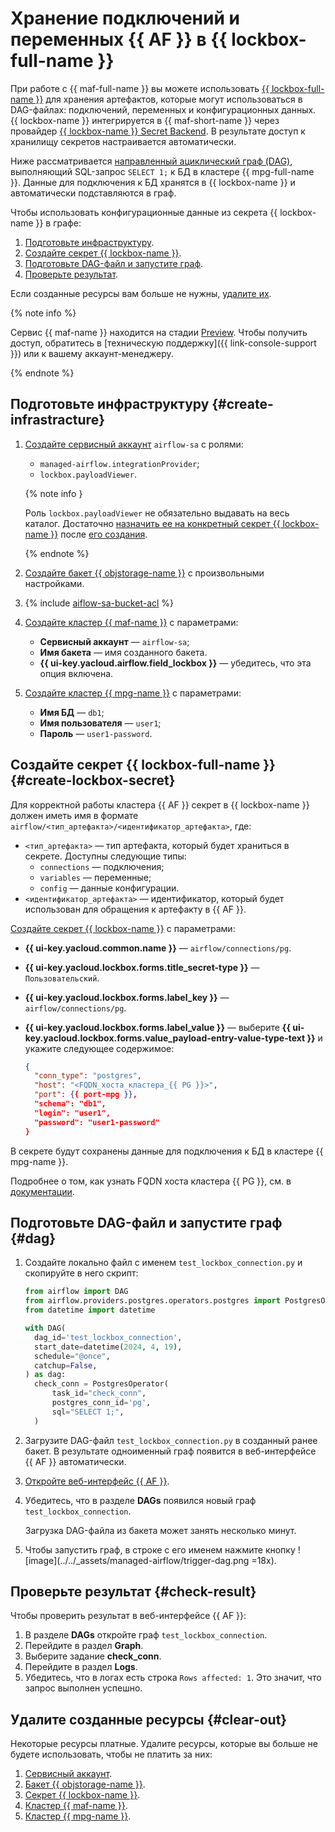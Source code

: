# Хранение подключений и переменных {{ AF }} в {{ lockbox-full-name }}

При работе с {{ maf-full-name }} вы можете использовать [{{ lockbox-full-name }}](../../lockbox/index.yaml) для хранения артефактов, которые могут использоваться в DAG-файлах: подключений, переменных и конфигурационных данных. {{ lockbox-name }} интегрируется в {{ maf-short-name }} через провайдер [{{ lockbox-name }} Secret Backend](https://airflow.apache.org/docs/apache-airflow-providers-yandex/stable/secrets-backends/yandex-cloud-lockbox-secret-backend.html). В результате доступ к хранилищу секретов настраивается автоматически.

Ниже рассматривается [направленный ациклический граф (DAG)](../../managed-airflow/concepts/index.md#about-the-service), выполняющий SQL-запрос `SELECT 1;` к БД в кластере {{ mpg-full-name }}. Данные для подключения к БД хранятся в {{ lockbox-name }} и автоматически подставляются в граф.

Чтобы использовать конфигурационные данные из секрета {{ lockbox-name }} в графе:

1. [Подготовьте инфраструктуру](#create-infrastracture).
1. [Создайте секрет {{ lockbox-name }}](#create-lockbox-secret).
1. [Подготовьте DAG-файл и запустите граф](#dag).
1. [Проверьте результат](#check-result).

Если созданные ресурсы вам больше не нужны, [удалите их](#clear-out).

{% note info %}

Сервис {{ maf-name }} находится на стадии [Preview](../../overview/concepts/launch-stages.md). Чтобы получить доступ, обратитесь в [техническую поддержку]({{ link-console-support }}) или к вашему аккаунт-менеджеру.

{% endnote %}

## Подготовьте инфраструктуру {#create-infrastracture}

1. [Создайте сервисный аккаунт](../../iam/operations/sa/create.md#create-sa) `airflow-sa` с ролями:

   * `managed-airflow.integrationProvider`;
   * `lockbox.payloadViewer`.

   {% note info }

   Роль `lockbox.payloadViewer` не обязательно выдавать на весь каталог. Достаточно [назначить ее на конкретный секрет {{ lockbox-name }}](../../lockbox/operations/secret-access.md) после [его создания](#create-lockbox-secret).

   {% endnote %}

1. [Создайте бакет {{ objstorage-name }}](../../storage/operations/buckets/create.md) с произвольными настройками.

1. {% include [aiflow-sa-bucket-acl](../../_includes/managed-airflow/aiflow-sa-bucket-acl.md) %}

1. [Создайте кластер {{ maf-name }}](../../managed-airflow/operations/cluster-create.md#create-cluster) с параметрами:

   * **Сервисный аккаунт** — `airflow-sa`;
   * **Имя бакета** — имя созданного бакета.
   * **{{ ui-key.yacloud.airflow.field_lockbox }}** — убедитесь, что эта опция включена.

1. [Создайте кластер {{ mpg-name }}](../../managed-postgresql/operations/cluster-create.md#create-cluster) с параметрами:

   * **Имя БД** — `db1`;
   * **Имя пользователя** — `user1`;
   * **Пароль** — `user1-password`.

## Создайте секрет {{ lockbox-full-name }} {#create-lockbox-secret}

Для корректной работы кластера {{ AF }} секрет в {{ lockbox-name }} должен иметь имя в формате `airflow/<тип_артефакта>/<идентификатор_артефакта>`, где:

   * `<тип_артефакта>` — тип артефакта, который будет храниться в секрете. Доступны следующие типы:
     * `connections` — подключения;
     * `variables` — переменные;
     * `config` — данные конфигурации.
   * `<идентификатор_артефакта>` — идентификатор, который будет использован для обращения к артефакту в {{ AF }}.

[Создайте секрет {{ lockbox-name }}](../../lockbox/operations/secret-create.md) с параметрами:

   * **{{ ui-key.yacloud.common.name }}** — `airflow/connections/pg`.
   * **{{ ui-key.yacloud.lockbox.forms.title_secret-type }}** — `Пользовательский`.
   * **{{ ui-key.yacloud.lockbox.forms.label_key }}** — `airflow/connections/pg`.
   * **{{ ui-key.yacloud.lockbox.forms.label_value }}** — выберите **{{ ui-key.yacloud.lockbox.forms.value_payload-entry-value-type-text }}** и укажите следующее содержимое:

      ```json
      {
        "conn_type": "postgres",
        "host": "<FQDN_хоста_кластера_{{ PG }}>",
        "port": {{ port-mpg }},
        "schema": "db1",
        "login": "user1",
        "password": "user1-password"
      }
      ```

В секрете будут сохранены данные для подключения к БД в кластере {{ mpg-name }}.

Подробнее о том, как узнать FQDN хоста кластера {{ PG }}, см. в [документации](https://yandex.cloud/ru/docs/managed-postgresql/operations/connect#fqdn).

## Подготовьте DAG-файл и запустите граф {#dag}

1. Создайте локально файл с именем `test_lockbox_connection.py` и скопируйте в него скрипт:

   ```python
   from airflow import DAG
   from airflow.providers.postgres.operators.postgres import PostgresOperator
   from datetime import datetime

   with DAG(
     dag_id='test_lockbox_connection',
     start_date=datetime(2024, 4, 19),
     schedule="@once",
     catchup=False,
   ) as dag:
     check_conn = PostgresOperator(
         task_id="check_conn",
         postgres_conn_id='pg',
         sql="SELECT 1;",
     )
   ```

1. Загрузите DAG-файл `test_lockbox_connection.py` в созданный ранее бакет. В результате одноименный граф появится в веб-интерфейсе {{ AF }} автоматически.

1. [Откройте веб-интерфейс {{ AF }}](../../managed-airflow/operations/af-interfaces.md#web-gui).

1. Убедитесь, что в разделе **DAGs** появился новый граф `test_lockbox_connection`.

   Загрузка DAG-файла из бакета может занять несколько минут.

1. Чтобы запустить граф, в строке с его именем нажмите кнопку ![image](../../_assets/managed-airflow/trigger-dag.png =18x).

## Проверьте результат {#check-result}

Чтобы проверить результат в веб-интерфейсе {{ AF }}:

1. В разделе **DAGs** откройте граф `test_lockbox_connection`.
1. Перейдите в раздел **Graph**.
1. Выберите задание **check_conn**.
1. Перейдите в раздел **Logs**.
1. Убедитесь, что в логах есть строка `Rows affected: 1`. Это значит, что запрос выполнен успешно.

## Удалите созданные ресурсы {#clear-out}

Некоторые ресурсы платные. Удалите ресурсы, которые вы больше не будете использовать, чтобы не платить за них:

1. [Сервисный аккаунт](../../iam/operations/sa/delete.md).
1. [Бакет {{ objstorage-name }}](../../storage/operations/buckets/delete.md).
1. [Секрет {{ lockbox-name }}](../../lockbox/operations/secret-delete.md).
1. [Кластер {{ maf-name }}](../../managed-airflow/operations/cluster-delete.md#delete).
1. [Кластер {{ mpg-name }}](../../managed-postgresql/operations/cluster-delete.md#delete).
